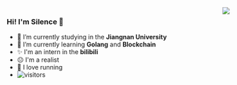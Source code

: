 <img align="right" src="https://github-readme-stats.vercel.app/api?username=Silence-Zoe&show_icons=true&theme=tokyonight" />

### Hi! I'm Silence 👋
- 🔭 I’m currently studying in the **Jiangnan University**
- 🌱 I’m currently learning **Golang** and **Blockchain**
- ✨ I'm an intern in the **bilibili**
- 😐 I'm a realist
- 👟 I love running
- ![visitors](https://visitor-badge.glitch.me/badge?page_id=Silence-Zoe&left_color=green&right_color=red)
